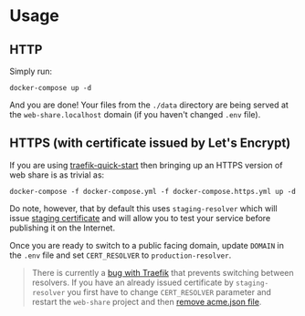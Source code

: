 # Usage

## HTTP

Simply run:

```
docker-compose up -d
```

And you are done! Your files from the `./data` directory are being served
at the `web-share.localhost` domain (if you haven't changed `.env` file).

## HTTPS (with certificate issued by Let's Encrypt)

If you are using [traefik-quick-start](https://github.com/lexuzieel/traefik-quick-start)
then bringing up an HTTPS version of web share is as trivial as:

```
docker-compose -f docker-compose.yml -f docker-compose.https.yml up -d
```

Do note, however, that by default this uses `staging-resolver` which will issue
[staging certificate](https://letsencrypt.org/docs/staging-environment/) and
will allow you to test your service before publishing it on the Internet.

Once you are ready to switch to a public facing domain, update `DOMAIN` in the 
`.env` file and set `CERT_RESOLVER` to `production-resolver`.

> There is currently a [bug with Traefik](https://github.com/traefik/traefik/issues/8633)
> that prevents switching between resolvers. If you have an already issued
> certificate by `staging-resolver` you first have to change `CERT_RESOLVER`
> parameter and restart the `web-share` project and then
> [remove acme.json file](https://github.com/lexuzieel/traefik-quick-start/blob/master/README.md#installation).

